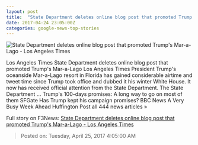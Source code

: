 ```yaml
---
layout: post
title:  "State Department deletes online blog post that promoted Trump's Mar-a-Lago - Los Angeles Times"
date: 2017-04-24 23:05:00Z
categories: google-news-top-stories
---
```


![State Department deletes online blog post that promoted Trump's Mar-a-Lago - Los Angeles Times](http://www.trbimg.com/img-58fe879f/turbine/la-na-essential-washington-updates-state-dept-is-promoting-trump-s-1493063463)

Los Angeles Times State Department deletes online blog post that promoted Trump's Mar-a-Lago Los Angeles Times President Trump's oceanside Mar-a-Lago resort in Florida has gained considerable airtime and tweet time since Trump took office and dubbed it his winter White House. It now has received official attention from the State Department. The State Department ... Trump's 100-days promises: A long way to go on most of them SFGate Has Trump kept his campaign promises? BBC News A Very Busy Week Ahead Huffington Post all 444 news articles »


Full story on F3News: [State Department deletes online blog post that promoted Trump's Mar-a-Lago - Los Angeles Times](http://www.f3nws.com/n/RmtxcC)

> Posted on: Tuesday, April 25, 2017 4:05:00 AM

